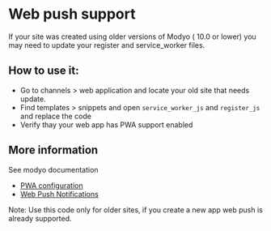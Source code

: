 # Web push support
If your site was created using older versions of Modyo ( 10.0 or lower) you may need to update your register and service_worker files.

## How to use it:


- Go to channels > web application and locate your old site that needs update.
- Find templates > snippets and open `service_worker_js` and `register_js` and replace the code
- Verify thay your web app has PWA support enabled

## More information
See modyo documentation

- [PWA configuration](https://docs.modyo.com/en/platform/channels/sites.html#pwa)
- [Web Push Notifications](https://docs.modyo.com/en/platform/customers/messaging.html)

Note: Use this code only for older sites, if you create a new app web push is already supported.
